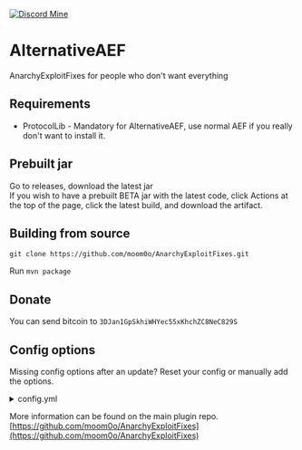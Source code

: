 [![Discord Mine](https://img.shields.io/discord/807380182729228298?label=chat&logo=discord&logoColor=white)](https://discord.gg/VYZuWRMQ8u)

# AlternativeAEF

AnarchyExploitFixes for people who don't want everything

## Requirements

* ProtocolLib - Mandatory for AlternativeAEF, use normal AEF if you really don't want to install it.

## Prebuilt jar

Go to releases, download the latest jar
<br> If you wish to have a prebuilt BETA jar with the latest code, click Actions at the top of the page, click the
latest build, and download the artifact.

## Building from source

`git clone https://github.com/moom0o/AnarchyExploitFixes.git`

Run `mvn package`

## Donate

You can send bitcoin to `3DJan1GpSkhiWHYec55xKhchZC8NeC829S`

## Config options

Missing config options after an update? Reset your config or manually add the options.
<details>
  <summary>config.yml</summary>

```yml
# AlternativeAEF config

# Patch future/rusher packet fly
PreventPacketFly: true
# Max teleport packets per 10 seconds, this is how the packet fly works, 25 is usually fine, if you go lower players may get stuck.
MaxTeleportPacketsPer10Seconds: 25
LogPacketFlyEvents: false

# Patches the future/rusherhack/kamiblue 2b2t elytra fly exploit
PatchPacketElytraFly: true
# Recommended to not go lower as there could be false positives.
MaxElytraOpensPer10Seconds: 25 # Will only allow players to go about 85km/h on kami blue, and won't even work on rusherhack.

# Patch futureclient/rusherhack boat fly exploit
# This does not affect boats at all! Even on land.
BoatflyPatch: true
MaxEntityPacketsPer10Seconds: 15
LogBoatFlyEvents: true

PreventBurrow: true # Preliminary burrow patch, please test. Makes players take damage every time they move when their feet are in a block
BurrowDamageWhenMoving: 1 # Half a heart of damage every time you move.
TeleportBurrow: true #Teleport player above block

PreventCraftingRecipeLagExploit: true
CraftingRecipeDelay: 5 # in ticks

# DISABLE AT CERTAIN TPS
Redstone: 16 # Freezes all redstone until tps is above this amount.

KickPlayerIfTemporary: true
TemporaryKickMessage: "sus"
```

</details>

More information can be found on the main plugin
repo. [https://github.com/moom0o/AnarchyExploitFixes](https://github.com/moom0o/AnarchyExploitFixes)
